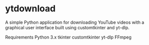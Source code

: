 # ytdownload
A simple Python application for downloading YouTube videos with a graphical user interface built using customtkinter and yt-dlp.

Requirements
Python 3.x
tkinter
customtkinter
yt-dlp
FFmpeg



